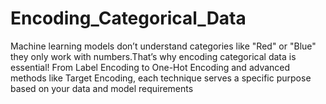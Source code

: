 # Encoding_Categorical_Data
Machine learning models don’t understand categories like "Red" or "Blue" they only work with numbers.That’s why encoding categorical data is essential!  From Label Encoding to One-Hot Encoding and advanced methods like Target Encoding, each technique serves a specific purpose based on your data and model requirements
